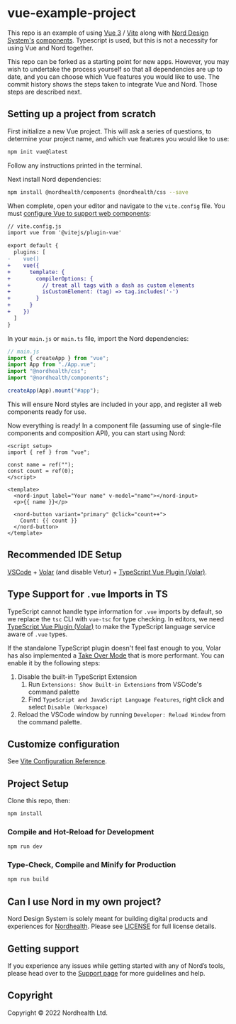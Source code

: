 # vue-example-project

This repo is an example of using [Vue 3](https://vuejs.org/) / [Vite](https://vitejs.dev/) along with [Nord Design System's](https://nordhealth.design/) [components](https://nordhealth.design/components/). Typescript is used, but this is not a necessity for using Vue and Nord together.

This repo can be forked as a starting point for new apps. However, you may wish to undertake the process yourself so that all dependencies are up to date, and you can choose which Vue features you would like to use. The commit history shows the steps taken to integrate Vue and Nord. Those steps are described next.

## Setting up a project from scratch

First initialize a new Vue project. This will ask a series of questions, to determine your project name, and which vue features you would like to use:

```sh
npm init vue@latest
```

Follow any instructions printed in the terminal.

Next install Nord dependencies:

```sh
npm install @nordhealth/components @nordhealth/css --save
```

When complete, open your editor and navigate to the `vite.config` file. You must [configure Vue to support web components](https://vuejs.org/guide/extras/web-components.html#using-custom-elements-in-vue):

```diff
// vite.config.js
import vue from '@vitejs/plugin-vue'

export default {
  plugins: [
-    vue()
+    vue({
+      template: {
+        compilerOptions: {
+          // treat all tags with a dash as custom elements
+          isCustomElement: (tag) => tag.includes('-')
+        }
+      }
+    })
  ]
}
```

In your `main.js` or `main.ts` file, import the Nord dependencies:

```js
// main.js
import { createApp } from "vue";
import App from "./App.vue";
import "@nordhealth/css";
import "@nordhealth/components";

createApp(App).mount("#app");
```

This will ensure Nord styles are included in your app, and register all web components ready for use.

Now everything is ready! In a component file (assuming use of single-file components and composition API), you can start using Nord:

```vue
<script setup>
import { ref } from "vue";

const name = ref("");
const count = ref(0);
</script>

<template>
  <nord-input label="Your name" v-model="name"></nord-input>
  <p>{{ name }}</p>

  <nord-button variant="primary" @click="count++">
    Count: {{ count }}
  </nord-button>
</template>
```

## Recommended IDE Setup

[VSCode](https://code.visualstudio.com/) + [Volar](https://marketplace.visualstudio.com/items?itemName=johnsoncodehk.volar) (and disable Vetur) + [TypeScript Vue Plugin (Volar)](https://marketplace.visualstudio.com/items?itemName=johnsoncodehk.vscode-typescript-vue-plugin).

## Type Support for `.vue` Imports in TS

TypeScript cannot handle type information for `.vue` imports by default, so we replace the `tsc` CLI with `vue-tsc` for type checking. In editors, we need [TypeScript Vue Plugin (Volar)](https://marketplace.visualstudio.com/items?itemName=johnsoncodehk.vscode-typescript-vue-plugin) to make the TypeScript language service aware of `.vue` types.

If the standalone TypeScript plugin doesn't feel fast enough to you, Volar has also implemented a [Take Over Mode](https://github.com/johnsoncodehk/volar/discussions/471#discussioncomment-1361669) that is more performant. You can enable it by the following steps:

1. Disable the built-in TypeScript Extension
   1. Run `Extensions: Show Built-in Extensions` from VSCode's command palette
   2. Find `TypeScript and JavaScript Language Features`, right click and select `Disable (Workspace)`
2. Reload the VSCode window by running `Developer: Reload Window` from the command palette.

## Customize configuration

See [Vite Configuration Reference](https://vitejs.dev/config/).

## Project Setup

Clone this repo, then:

```sh
npm install
```

### Compile and Hot-Reload for Development

```sh
npm run dev
```

### Type-Check, Compile and Minify for Production

```sh
npm run build
```

## Can I use Nord in my own project?

Nord Design System is solely meant for building digital products and experiences for [Nordhealth](https://nordhealth.com/). Please see [LICENSE](LICENSE.md) for full license details.

## Getting support

If you experience any issues while getting started with any of Nord’s tools, please head over to the [Support page](https://nordhealth.design/help/) for more guidelines and help.

## Copyright

Copyright © 2022 Nordhealth Ltd.
